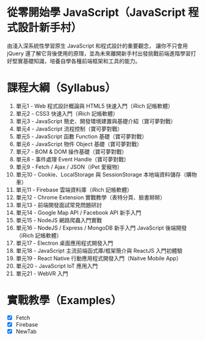 # 從零開始學 JavaScript（JavaScript 程式設計新手村）
由淺入深系統性學習原生 JavaScript 和程式設計的重要觀念， 讓你不只會用 jQuery 還了解它背後使用的原理，並為未來離開新手村出發挑戰前端進階學習打好堅實基礎知識，培養自學各種前端框架和工具的能力。

# 課程大綱（Syllabus）
1. 單元1 - Web 程式設計概論與 HTML5 快速入門（iRich 記帳軟體）
2. 單元2 - CSS3 快速入門（iRich 記帳軟體）
3. 單元3 - JavaScript 簡史、開發環境建置與基礎介紹（寶可夢對戰）
4. 單元4 - JavaScript 流程控制（寶可夢對戰）
5. 單元5 - JavaScript 函數 Function 基礎（寶可夢對戰）
6. 單元6 - JavaScript 物件 Object 基礎（寶可夢對戰）
7. 單元7 - BOM & DOM 操作基礎（寶可夢對戰）
8. 單元8 - 事件處理 Event Handle（寶可夢對戰）
9. 單元9 - Fetch / Ajax / JSON（iPet 愛寵物）
10. 單元10 - Cookie、LocalStorage 與 SessionStorage 本地端資料儲存（購物車）
11. 單元11 - Firebase 雲端資料庫（iRich 記帳軟體）
12. 單元12 - Chrome Extension 實戰教學（表特分頁、臉書掰掰）
13. 單元13 - 前端開發面試常見問題研討
14. 單元14 - Google Map API  / Facebook API 新手入門
15. 單元15 - NodeJS 網路爬蟲入門實戰
16. 單元16 - NodeJS / Express / MongoDB 新手入門 JavaScript 後端開發（iRich 記帳軟體）
17. 單元17 - Electron 桌面應用程式開發入門
18. 單元18 - JavaScript 主流前端函式庫/框架簡介與 ReactJS 入門初體驗
19. 單元19 - React Native 行動應用程式開發入門（Naitve Mobile App）
20. 單元20 - JavaScript IoT 應用入門
21. 單元21 - WebVR 入門

# 實戰教學（Examples）
- [X] Fetch
- [X] Firebase
- [X] NewTab